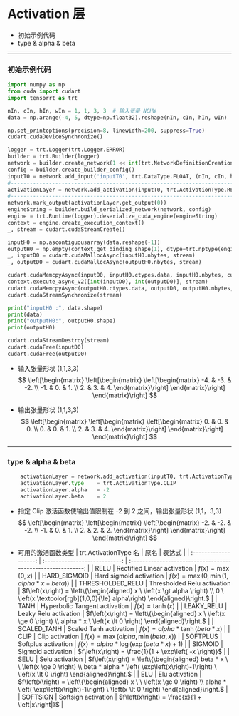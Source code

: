 # Activation 层
+ 初始示例代码
+ type & alpha & beta

---
### 初始示例代码
```python
import numpy as np
from cuda import cudart
import tensorrt as trt

nIn, cIn, hIn, wIn = 1, 1, 3, 3  # 输入张量 NCHW
data = np.arange(-4, 5, dtype=np.float32).reshape(nIn, cIn, hIn, wIn)  # 输入数据

np.set_printoptions(precision=8, linewidth=200, suppress=True)
cudart.cudaDeviceSynchronize()

logger = trt.Logger(trt.Logger.ERROR)
builder = trt.Builder(logger)
network = builder.create_network(1 << int(trt.NetworkDefinitionCreationFlag.EXPLICIT_BATCH))
config = builder.create_builder_config()
inputT0 = network.add_input('inputT0', trt.DataType.FLOAT, (nIn, cIn, hIn, wIn))
#-------------------------------------------------------------------------------# 替换部分
activationLayer = network.add_activation(inputT0, trt.ActivationType.RELU)  # 使用 ReLU 激活函数
#-------------------------------------------------------------------------------# 替换部分
network.mark_output(activationLayer.get_output(0))
engineString = builder.build_serialized_network(network, config)
engine = trt.Runtime(logger).deserialize_cuda_engine(engineString)
context = engine.create_execution_context()
_, stream = cudart.cudaStreamCreate()

inputH0 = np.ascontiguousarray(data.reshape(-1))
outputH0 = np.empty(context.get_binding_shape(1), dtype=trt.nptype(engine.get_binding_dtype(1)))
_, inputD0 = cudart.cudaMallocAsync(inputH0.nbytes, stream)
_, outputD0 = cudart.cudaMallocAsync(outputH0.nbytes, stream)

cudart.cudaMemcpyAsync(inputD0, inputH0.ctypes.data, inputH0.nbytes, cudart.cudaMemcpyKind.cudaMemcpyHostToDevice, stream)
context.execute_async_v2([int(inputD0), int(outputD0)], stream)
cudart.cudaMemcpyAsync(outputH0.ctypes.data, outputD0, outputH0.nbytes, cudart.cudaMemcpyKind.cudaMemcpyDeviceToHost, stream)
cudart.cudaStreamSynchronize(stream)

print("inputH0 :", data.shape)
print(data)
print("outputH0:", outputH0.shape)
print(outputH0)

cudart.cudaStreamDestroy(stream)
cudart.cudaFree(inputD0)
cudart.cudaFree(outputD0)
```

+ 输入张量形状 (1,1,3,3)
$$
\left[\begin{matrix}
    \left[\begin{matrix}
        \left[\begin{matrix}
            -4. & -3. & -2. \\
            -1. &  0. &  1. \\
             2. &  3. &  4.
        \end{matrix}\right]
    \end{matrix}\right]
\end{matrix}\right]
$$

+ 输出张量形状 (1,1,3,3)
$$
\left[\begin{matrix}
    \left[\begin{matrix}
        \left[\begin{matrix}
            0. & 0. & 0. \\
            0. & 0. & 1. \\
            2. & 3. & 4.
        \end{matrix}\right]
    \end{matrix}\right]
\end{matrix}\right]
$$

---
### type & alpha & beta
```python
    activationLayer = network.add_activation(inputT0, trt.ActivationType.RELU)
    activationLayer.type    = trt.ActivationType.CLIP                                               # 重设激活函数类型
    activationLayer.alpha   = -2                                                                    # 部分激活函数需要 1 到 2 个参数，.aplha 和 .beta 默认值均为 0
    activationLayer.beta    = 2
```

+ 指定 Clip 激活函数使输出值限制在 -2 到 2 之间，输出张量形状 (1,1，3,3)
$$
\left[\begin{matrix}
    \left[\begin{matrix}
        \left[\begin{matrix}
            -2. & -2. & -2. \\
            -1. &  0. &  1. \\
             2. &  2. &  2.
        \end{matrix}\right]
    \end{matrix}\right]
\end{matrix}\right]
$$

+ 可用的激活函数类型
| trt.ActivationType 名 |             原名              |                            表达式                            |
| :-------------------: | :---------------------------: | :----------------------------------------------------------: |
|         RELU          |  Rectified Linear activation  |           $f\left(x\right) = \max\left(0,x\right)$           |
|     HARD_SIGMOID      |    Hard sigmoid activation    | $f\left(x\right) = \max\left(0,\min\left(1, alpha * x + beta\right)\right)$ |
|   THRESHOLDED_RELU    |  Thresholded Relu activation  | $f\left(x\right) = \left\{\begin{aligned} x \ \left(x \gt alpha \right) \\ 0 \ \left(x \textcolor[rgb]{1,0,0}{\le} alpha\right) \end{aligned}\right.$ |
|         TANH          | Hyperbolic Tangent activation |           $f\left(x\right) = \tanh\left(x\right)$            |
|      LEAKY_RELU       |     Leaky Relu activation     | $f\left(x\right) = \left\{\begin{aligned} x \ \left(x \ge 0 \right) \\ alpha * x \ \left(x \lt 0 \right) \end{aligned}\right.$ |
|      SCALED_TANH      |    Scaled Tanh activation     |   $f\left(x\right) = alpha * \tanh\left( beta * x \right)$   |
|         CLIP          |        Clip activation        | $f\left(x\right) = \max\left(alpha, \min\left(beta,x\right)\right)$ |
|       SOFTPLUS        |      Softplus activation      | $f\left(x\right) = alpha * \log\left(\exp\left(beta * x\right) + 1\right)$ |
|        SIGMOID        |      Sigmoid activation       |   $f\left(x\right) = \frac{1}{1 + \exp\left( -x \right)}$    |
|         SELU          |        Selu activation        | $f\left(x\right) = \left\{\begin{aligned} beta * x \ \ \left(x \ge 0 \right) \\ beta * alpha * \left( \exp\left(x\right)-1\right) \ \left(x \lt 0 \right) \end{aligned}\right.$ |
|          ELU          |        Elu activation         | $f\left(x\right) = \left\{\begin{aligned} x \ \ \left(x \ge 0 \right) \\ alpha * \left( \exp\left(x\right)-1\right) \ \left(x \lt 0 \right) \end{aligned}\right.$ |
|       SOFTSIGN        |      Softsign activation      |       $f\left(x\right) = \frac{x}{1 + \left|x\right|}$       |
